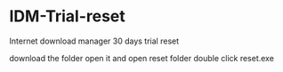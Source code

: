 # IDM-Trial-reset
Internet download manager 30 days trial reset 

download the folder 
open it and open reset folder 
double click reset.exe
